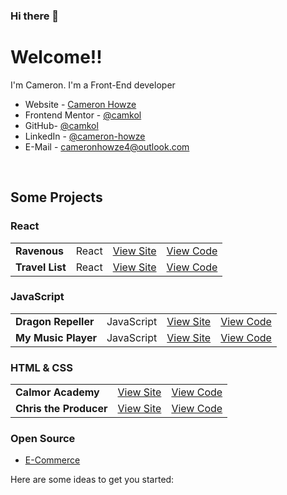 ### Hi there 👋

# Welcome!!

I'm Cameron. I'm a Front-End developer

- Website - [Cameron Howze](https://camkol.github.io/)
- Frontend Mentor - [@camkol](https://www.frontendmentor.io/profile/camkol)
- GitHub- [@camkol](https://github.com/camkol)
- LinkedIn - [@cameron-howze](https://www.linkedin.com/in/cameron-howze-28a646109/)
- E-Mail - [cameronhowze4@outlook.com](mailto:cameronhowze4@outlook.com)

<br>

## Some Projects

### React

|                 |       |                                               |                                                    |
| --------------- | ----- | --------------------------------------------- | -------------------------------------------------- |
| **Ravenous**    | React | [View Site](https://ravenous2-3.netlify.app/) | [View Code](https://github.com/camkol/ravenous2)   |
| **Travel List** | React | [View Site](https://travellist3.netlify.app/) | [View Code](https://github.com/camkol/travel-list) |

### JavaScript

|                     |            |                                                       |                                                       |
| ------------------- | ---------- | ----------------------------------------------------- | ----------------------------------------------------- |
| **Dragon Repeller** | JavaScript | [View Site](https://camkol.github.io/DragonRepeller/) | [View Code](https://github.com/camkol/DragonRepeller) |
| **My Music Player** | JavaScript | [View Site](https://camkol.github.io/MyMusicPlayer/)  | [View Code](https://github.com/camkol/MyMusicPlayer)  |

### HTML & CSS

|                        |                                                               |                                                               |
| ---------------------- | ------------------------------------------------------------- | ------------------------------------------------------------- |
| **Calmor Academy**     | [View Site](https://camkol.github.io/capstone_colmar_assets/) | [View Code](https://github.com/camkol/capstone_colmar_assets) |
| **Chris the Producer** | [View Site](https://camkol.github.io/Chris/)                  | [View Code](https://github.com/camkol/Chris)                  |

### Open Source

- [E-Commerce](https://ecommerceproject2.netlify.app/)

Here are some ideas to get you started:

<!-- - 🔭 I’m currently working on ...
- 🌱 I’m currently learning ...
- 👯 I’m looking to collaborate on ...
- 🤔 I’m looking for help with ...
- 💬 Ask me about ...
- 📫 How to reach me: ...
- 😄 Pronouns: ...
- ⚡ Fun fact: ...
-->


